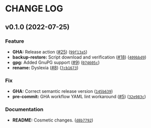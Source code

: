# CHANGE LOG

<!-- TO NOT EDIT: This file is automatically update by python-smeantic-release -->

<!--next-version-placeholder-->

## v0.1.0 (2022-07-25)
### Feature
* **GHA:** Release action ([#25](https://github.com/worldr/drakkar/issues/25)) ([`99f13a5`](https://github.com/worldr/drakkar/commit/99f13a5efed95b077dee7daacff49e0c8be57ab3))
* **backup-restore:** Script download and verification ([#18](https://github.com/worldr/drakkar/issues/18)) ([`409bbd9`](https://github.com/worldr/drakkar/commit/409bbd94af89d6c7fd21cf47d8c36ad70211af72))
* **gpg:** Added GnuPG support ([#9](https://github.com/worldr/drakkar/issues/9)) ([`074605c`](https://github.com/worldr/drakkar/commit/074605c7b249bc3e478e0f6cc8543d23c81b25a3))
* **rename:** Dyslexia ([#8](https://github.com/worldr/drakkar/issues/8)) ([`7cb1673`](https://github.com/worldr/drakkar/commit/7cb16737c45d911fa43a29a86235080eb483f631))

### Fix
* **GHA:** Correct semantic release version ([`145b639`](https://github.com/worldr/drakkar/commit/145b6393fd73592071ed83d28b0f33b41344cbf7))
* **pre-commit:** GHA workflow YAML lint workaround ([#5](https://github.com/worldr/drakkar/issues/5)) ([`32e983c`](https://github.com/worldr/drakkar/commit/32e983c8e9e1e7b72e92f3eec82adf5e9c394551))

### Documentation
* **README:** Cosmetic changes. ([`d8b7792`](https://github.com/worldr/drakkar/commit/d8b7792f8a9b4ca3f2534e3127f8ba02e38f2fef))
